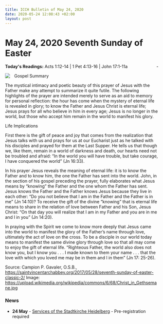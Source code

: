 ```yaml
---
title: ICCH Bulletin of May 24, 2020
date: 2020-05-24 12:08:43 +02:00
layout: post
---
```


# May 24, 2020 Seventh Sunday of Easter
<span style="float: right"><em>-</em></span>
**Today's Readings:** Acts 1:12-14 | 1 Pet 4:13-16 | John 17:1-11a


<img style="float: left; margin-right: 1em;" src="https://upload.wikimedia.org/wikipedia/commons/6/68/Christ_in_Gethsemane.jpg">

Gospel Summary

The mystical intimacy and poetic beauty of this prayer of Jesus with the Father make any attempt to summarize it quite futile. The following highlights of the prayer are intended merely to serve as an aid to memory for personal reflection: the hour has come when the mystery of eternal life is revealed in glory; to know the Father and Jesus Christ is eternal life; Jesus prays for all who believe in him in every age; Jesus is no longer in the world, but those who accept him remain in the world to manifest his glory.

Life Implications

First there is the gift of peace and joy that comes from the realization that Jesus talks with us and prays for us at our Eucharist just as he talked with his disciples and prayed for them at the Last Supper. He tells us that though we, like them, remain in a world of darkness and death, our hearts need not be troubled and afraid: “In the world you will have trouble, but take courage, I have conquered the world” (Jn 16:33).

In his prayer Jesus reveals the meaning of eternal life: it is to know the Father and to know him, the one the Father has sent into the world. John, in the section of his gospel preceding the prayer, fully elaborates what Jesus means by “knowing” the Father and the one whom the Father has sent. Jesus knows the Father and the Father knows Jesus because they live in each other: “Do you not believe that I am in the Father and the Father is in me” (Jn 14:10)?
To receive the gift of the divine “knowing” that is eternal life means to share in the relation of love between Father and his Son, Jesus Christ: “On that day you will realize that I am in my Father and you are in me and I in you” (Jn 14:20).

In praying with the Spirit we come to know more deeply that Jesus came into the world to manifest the glory of the Father’s name through love, ultimately the act of love on the cross. To be a disciple in our world today means to manifest the same divine glory through love so that all may come to enjoy the gift of eternal life. “Righteous Father, the world also does not know you, but I know you . . . I made known to them your name . . . that the love with which you loved me may be in them and I in them” (Jn 17: 25-26).

Source: Campion P. Gavaler, O.S.B., https://saintvincentarchabbey.org/2017/05/28/seventh-sunday-of-easter-classic-2/
Image: https://upload.wikimedia.org/wikipedia/commons/6/68/Christ_in_Gethsemane.jpg

### News 

* **24 May** - [Services of the Stadtkirche Heidelberg](https://stadtkirche-heidelberg.de/html/content/gottesdienste3117.html) - Pre-registration required
